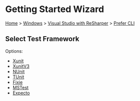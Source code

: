 # Getting Started Wizard

[Home](/docs/wiz/readme.md) > [Windows](Windows.md) > [Visual Studio with ReSharper](Windows_VisualStudioWithReSharper.md) > [Prefer CLI](Windows_VisualStudioWithReSharper_Cli.md)

## Select Test Framework

Options:
 * [Xunit](Windows_VisualStudioWithReSharper_Cli_Xunit.md)
 * [XunitV3](Windows_VisualStudioWithReSharper_Cli_XunitV3.md)
 * [NUnit](Windows_VisualStudioWithReSharper_Cli_NUnit.md)
 * [TUnit](Windows_VisualStudioWithReSharper_Cli_TUnit.md)
 * [Fixie](Windows_VisualStudioWithReSharper_Cli_Fixie.md)
 * [MSTest](Windows_VisualStudioWithReSharper_Cli_MSTest.md)
 * [Expecto](Windows_VisualStudioWithReSharper_Cli_Expecto.md)

